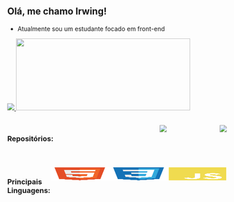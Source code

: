## Olá, me chamo Irwing!
<ul>
<li>
 Atualmente sou um estudante focado em front-end <img height="15" width="15" src="https://user-images.githubusercontent.com/126827415/226213988-6b5b7f22-7876-404e-af62-a1de1093351e.png" />
 </li>
 </ul>

<div style="display: flex; justify-content: sapce-between;">
<a href="github.com/Irwing-Dev">
<img width="400" src="https://github-readme-stats.vercel.app/api?username=Irwing-Dev&show_icons=true&theme=tokyonight&include_all_commits=true&count_private=true" />
<img height="165" width="400" src="https://github-readme-stats.vercel.app/api/top-langs/?username=Irwing-Dev&layout=compact&langs_count=16&theme=tokyonight" />
</a>
</div>
 
 ##
 
 <div style="display: flex; justify-content: space-between;">
 <h3>Repositórios:</h3> <br>
 <a href="https://github.com/Irwing-Dev/gerador-de-senhas">
  <img align="center" src="https://github-readme-stats.vercel.app/api/pin/?username=Irwing-Dev&repo=gerador-de-senhas&theme=tokyonight" />
</a>
<a href="https://github.com/Irwing-Dev/juros-simples">
  <img align="center" src="https://github-readme-stats.vercel.app/api/pin/?username=Irwing-Dev&repo=juros-simples&theme=tokyonight" />
</a>
</div>

 #
 
<div style="display: flex;">
    <h3>Principais Linguagens: </h3> <br>
    <img align="center" alt="Irwing-HTML" height="30" width="300" src="https://raw.githubusercontent.com/devicons/devicon/master/icons/html5/html5-original.svg">
    <img align="center" alt="Irwing-CSS" height="30" width="300" src="https://raw.githubusercontent.com/devicons/devicon/master/icons/css3/css3-original.svg">
    <img align="center" alt="Irwing-Js" height="30" width="300" src="https://raw.githubusercontent.com/devicons/devicon/master/icons/javascript/javascript-plain.svg"></div>
